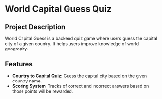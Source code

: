 # World Capital Guess Quiz

## Project Description

World Capital Guess is a backend quiz game where users guess the capital city of a given country. It helps users improve knowledge of world geography.

## Features

- **Country to Capital Quiz**: Guess the capital city based on the given country name.
- **Scoring System**: Tracks of correct and incorrect answers based on those points will be rewarded.
